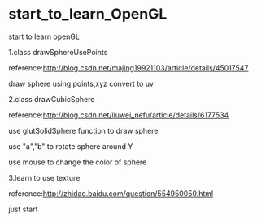 # start_to_learn_OpenGL
start to learn openGL

1.class drawSphereUsePoints

reference:http://blog.csdn.net/majing19921103/article/details/45017547

draw sphere using points,xyz convert to uv

2.class drawCubicSphere 

reference:http://blog.csdn.net/liuwei_nefu/article/details/6177534

use glutSolidSphere function to draw sphere

use "a","b" to rotate sphere around Y

use mouse to change the color of sphere 

3.learn to use texture

reference:http://zhidao.baidu.com/question/554950050.html

just start
